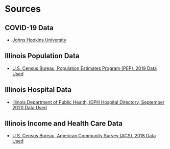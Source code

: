 # Sources #
## COVID-19 Data ##
- [Johns Hopkins University](https://github.com/CSSEGISandData/COVID-19/tree/master/csse_covid_19_data/csse_covid_19_daily_reports)
## Illinois Population Data ##
- [U.S. Census Bureau, Population Estimates Program (PEP), 2019 Data Used](https://www2.census.gov/programs-surveys/popest/tables/2010-2019/counties/totals/co-est2019-annres-17.xlsx)
## Illinois Hospital Data ##
- [Illinois Department of Public Health, IDPH Hospital Directory, September 2020 Data Used](https://data.illinois.gov/dataset/410idph_hospital_directory/resource/9bdedb85-77f3-490a-9bbd-2f3f5f227981)
## Illinois Income and Health Care Data ##
- [U.S. Census Bureau, American Community Survey (ACS), 2018 Data Used](https://data.census.gov/cedsci/table?g=0400000US17&d=ACS%205-Year%20Estimates%20Data%20Profiles&tid=ACSDP5Y2018.DP03)

